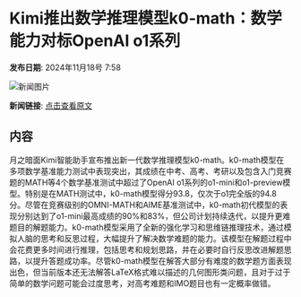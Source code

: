 # Kimi推出数学推理模型k0-math：数学能力对标OpenAI o1系列

**发布日期**: 2024年11月18号 7:58

![新闻图片](https://pic.chinaz.com/picmap/thumb/202405240907574564_1.jpg)

**新闻链接**: [点击查看原文](https://www.aibase.com/zh/news/13276)

## 内容

月之暗面Kimi智能助手宣布推出新一代数学推理模型k0-math。k0-math模型在多项数学基准能力测试中表现突出，其成绩在中考、高考、考研以及包含入门竞赛题的MATH等4个数学基准测试中超过了OpenAI o1系列的o1-mini和o1-preview模型。特别是在MATH测试中，k0-math模型得分93.8，仅次于o1完全版的94.8分。尽管在竞赛级别的OMNI-MATH和AIME基准测试中，k0-math初代模型的表现分别达到了o1-mini最高成绩的90%和83%，但公司计划持续迭代，以提升更难题目的解题能力。k0-math模型采用了全新的强化学习和思维链推理技术，通过模拟人脑的思考和反思过程，大幅提升了解决数学难题的能力。该模型在解题过程中会花费更多时间进行推理，包括思考和规划思路，并在必要时自行反思改进解题思路，以提升答题成功率。尽管k0-math模型在解答大部分有难度的数学题方面表现出色，但当前版本还无法解答LaTeX格式难以描述的几何图形类问题，且对于过于简单的数学问题可能会过度思考，对高考难题和IMO题目也有一定概率做错。
